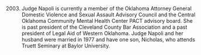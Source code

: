 ﻿---
fname: 'Jequita'
lname: 'Napoli'
id: 482
published: False
layout: judge-bio
---
2003. Judge Napoli is currently a member of the
Oklahoma Attorney General Domestic Violence and Sexual Assault Advisory
Council and the Central Oklahoma Community Mental Health Center PACT
advisory board. She is past president of the Cleveland County Bar
Association and a past president of Legal Aid of Western Oklahoma. Judge
Napoli and her husband were married in 1977 and have one son, Nicholas,
who attends Truett Seminary at Baylor University.
